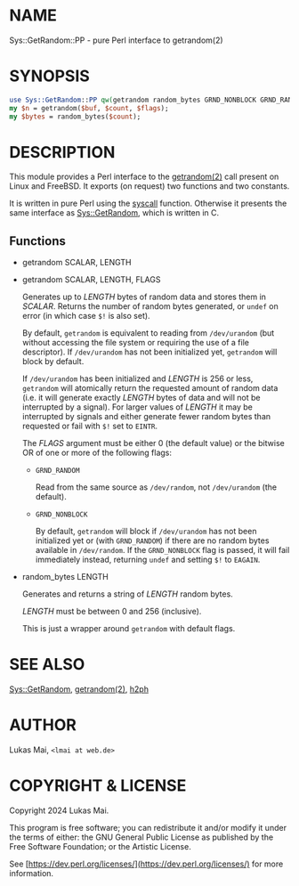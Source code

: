 # NAME

Sys::GetRandom::PP - pure Perl interface to getrandom(2)

# SYNOPSIS

```perl
use Sys::GetRandom::PP qw(getrandom random_bytes GRND_NONBLOCK GRND_RANDOM);
my $n = getrandom($buf, $count, $flags);
my $bytes = random_bytes($count);
```

# DESCRIPTION

This module provides a Perl interface to the [getrandom(2)](http://man.he.net/man2/getrandom) call present on
Linux and FreeBSD. It exports (on request) two functions and two constants.

It is written in pure Perl using the [syscall](https://perldoc.perl.org/perlfunc#syscall-NUMBER-LIST)
function. Otherwise it presents the same interface as [Sys::GetRandom](https://metacpan.org/pod/Sys%3A%3AGetRandom), which
is written in C.

## Functions

- getrandom SCALAR, LENGTH
- getrandom SCALAR, LENGTH, FLAGS

    Generates up to _LENGTH_ bytes of random data and stores them in _SCALAR_.
    Returns the number of random bytes generated, or `undef` on error (in which
    case `$!` is also set).

    By default, `getrandom` is equivalent to reading from `/dev/urandom` (but
    without accessing the file system or requiring the use of a file descriptor).
    If `/dev/urandom` has not been initialized yet, `getrandom` will block by
    default.

    If `/dev/urandom` has been initialized and _LENGTH_ is 256 or less,
    `getrandom` will atomically return the requested amount of random data (i.e.
    it will generate exactly _LENGTH_ bytes of data and will not be interrupted by
    a signal). For larger values of _LENGTH_ it may be interrupted by signals and
    either generate fewer random bytes than requested or fail with `$!` set to
    `EINTR`.

    The _FLAGS_ argument must be either 0 (the default value) or the bitwise OR of
    one or more of the following flags:

    - `GRND_RANDOM`

        Read from the same source as `/dev/random`, not `/dev/urandom` (the default).

    - `GRND_NONBLOCK`

        By default, `getrandom` will block if `/dev/urandom` has not been initialized
        yet or (with `GRND_RANDOM`) if there are no random bytes available in
        `/dev/random`. If the `GRND_NONBLOCK` flag is passed, it will fail
        immediately instead, returning `undef` and setting `$!` to `EAGAIN`.

- random\_bytes LENGTH

    Generates and returns a string of _LENGTH_ random bytes.

    _LENGTH_ must be between 0 and 256 (inclusive).

    This is just a wrapper around `getrandom` with default flags.

# SEE ALSO

[Sys::GetRandom](https://metacpan.org/pod/Sys%3A%3AGetRandom),
[getrandom(2)](http://man.he.net/man2/getrandom),
[h2ph](https://metacpan.org/pod/h2ph)

# AUTHOR

Lukas Mai, `<lmai at web.de>`

# COPYRIGHT & LICENSE

Copyright 2024 Lukas Mai.

This program is free software; you can redistribute it and/or modify it
under the terms of either: the GNU General Public License as published
by the Free Software Foundation; or the Artistic License.

See [https://dev.perl.org/licenses/](https://dev.perl.org/licenses/) for more information.

